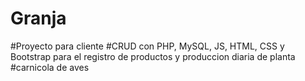 # Granja
#Proyecto para cliente 
#CRUD con PHP, MySQL, JS, HTML, CSS y Bootstrap para el registro de productos y produccion diaria de planta 
#carnicola de aves
